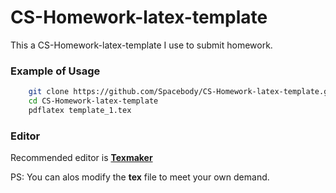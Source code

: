 # CS-Homework-latex-template
This a CS-Homework-latex-template I use to submit homework.

### Example of Usage

```bash
	git clone https://github.com/Spacebody/CS-Homework-latex-template.git
	cd CS-Homework-latex-template
	pdflatex template_1.tex
```
### Editor

Recommended editor is <a href="http://www.xm1math.net/texmaker/">**Texmaker**</a>

PS: You can alos modify the **tex** file to meet your own demand.


